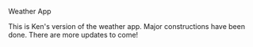 Weather App

This is Ken's version of the weather app. Major constructions have been done. There are more updates to come!

